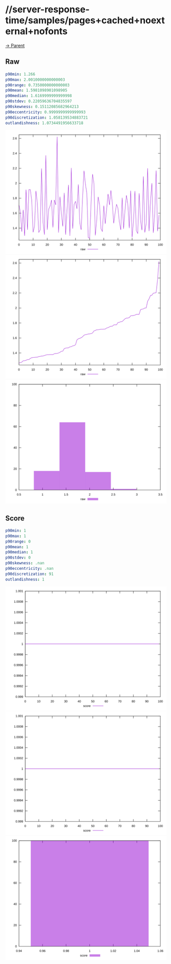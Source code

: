 
# //server-response-time/samples/pages+cached+noexternal+nofonts

[→ Parent](../..)


## Raw


```yaml
p90min: 1.266
p90max: 2.0010000000000003
p90range: 0.7350000000000003
p90mean: 1.5981098901098905
p90median: 1.6169999999999998
p90stdev: 0.22059636704835597
p90skewness: 0.15112085682964213
p90eccentricity: 0.9999999999999993
p90discretization: 1.058139534883721
outlandishness: 1.0734491956633718

```

![PLOT: raw-values](./raw/values.svg)![PLOT: raw-sorted](./raw/sorted.svg)![PLOT: raw-histogram](./raw/histogram.svg)
## Score


```yaml
p90min: 1
p90max: 1
p90range: 0
p90mean: 1
p90median: 1
p90stdev: 0
p90skewness: .nan
p90eccentricity: .nan
p90discretization: 91
outlandishness: 1

```

![PLOT: score-values](./score/values.svg)![PLOT: score-sorted](./score/sorted.svg)![PLOT: score-histogram](./score/histogram.svg)
